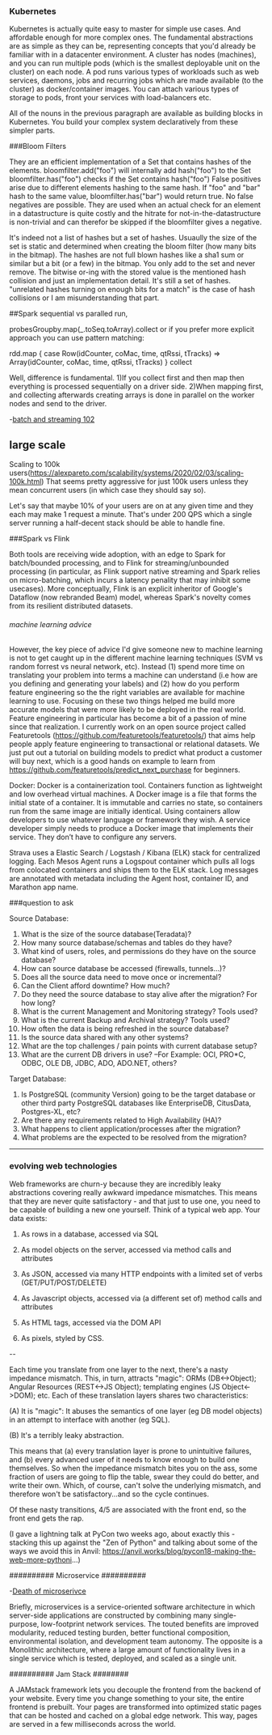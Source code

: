 
### Kubernetes

Kubernetes is actually quite easy to master for simple use cases. And affordable enough for more complex ones.
The fundamental abstractions are as simple as they can be, representing concepts that you'd already be familiar with in a datacenter environment. 
A cluster has nodes (machines), and you can run multiple pods (which is the smallest deployable unit on the cluster) on each node. A pod runs various types of workloads such as web services, daemons, jobs and recurring jobs which are made available (to the cluster) as docker/container images. You can attach various types of storage to pods, front your services with load-balancers etc.

All of the nouns in the previous paragraph are available as building blocks in Kubernetes. You build your complex system declaratively from these simpler parts.

###Bloom Filters

They are an efficient implementation of a Set that contains hashes of the elements.
bloomfilter.add("foo") will internally add hash("foo") to the Set
bloomfilter.has("foo") checks if the Set contains hash("foo")
False positives arise due to different elements hashing to the same hash. If "foo" and "bar" hash to the same value, bloomfilter.has("bar") would return true.
No false negatives are possible.
They are used when an actual check for an element in a datastructure is quite costly and the hitrate for not-in-the-datastructure is non-trivial and can therefor be skipped if the bloomfilter gives a negative.

It's indeed not a list of hashes but a set of hashes. Usuaully the size of the set is static and determined when creating the bloom filter (how many bits in the bitmap). The hashes are not full blown hashes like a sha1 sum or similar but a bit (or a few) in the bitmap. You only add to the set and never remove. The bitwise or-ing with the stored value is the mentioned hash collision and just an implementation detail. It's still a set of hashes.
"unrelated hashes turning on enough bits for a match" is the case of hash collisions or I am misunderstanding that part.





##Spark sequential vs paralled run,

probesGroupby.map(_.toSeq.toArray).collect
or if you prefer more explicit approach you can use pattern matching:

rdd.map { case Row(idCounter, coMac, time, qtRssi, tTracks) => 
    Array(idCounter, coMac, time, qtRssi, tTracks)
} collect

Well, difference is fundamental. 
1)If you collect first and then map then everything is processed sequentially on a driver side. 
2)When mapping first, and collecting afterwards creating arrays is done in parallel on the worker nodes and send to the driver.


-[batch and streaming 102](https://www.oreilly.com/ideas/the-world-beyond-batch-streaming-102)


## large scale 

Scaling to 100k users(https://alexpareto.com/scalability/systems/2020/02/03/scaling-100k.html)
That seems pretty aggressive for just 100k users unless they mean concurrent users (in which case they should say so).

Let's say that maybe 10% of your users are on at any given time and they each may make 1 request a minute. That's under 200 QPS which a single server running a half-decent stack should be able to handle fine. 

###Spark vs Flink

Both tools are receiving wide adoption, with an edge to Spark for batch/bounded processing, and to Flink for 
streaming/unbounded processing (in particular, as Flink support native streaming and Spark relies on micro-batching, 
which incurs a latency penality that may inhibit some usecases). More conceptually, Flink is an explicit inheritor of 
Google's Dataflow (now rebranded Beam) model, whereas Spark's novelty comes from its resilient distributed datasets.



###### machine learning advice
However, the key piece of advice I'd give someone new to machine learning is not to get caught up in the different machine learning techniques (SVM vs random forrest vs neural network, etc). Instead (1) spend more time on translating your problem into terms a machine can understand (i.e how are you defining and generating your labels) and (2) how do you perform feature engineering so the the right variables are available for machine learning to use. Focusing on these two things helped me build more accurate models that were more likely to be deployed in the real world.
Feature engineering in particular has become a bit of a passion of mine since that realization. I currently work on an open source project called Featuretools (https://github.com/featuretools/featuretools/) that aims help people apply feature engineering to transactional or relational datasets. We just put out a tutorial on building models to predict what product a customer will buy next, which is a good hands on example to learn from https://github.com/featuretools/predict_next_purchase for beginners.


Docker:
Docker is a containerization tool. Containers function as lightweight and low overhead virtual machines. A Docker image is a file that forms the initial state of a container. It is immutable and carries no state, so containers run from the same image are initially identical.
Using containers allow developers to use whatever language or framework they wish. A service developer simply needs to produce a Docker image that implements their service. They don’t have to configure any servers.


Strava uses a Elastic Search / Logstash / Kibana (ELK) stack for centralized logging. Each Mesos Agent runs a Logspout container which pulls all logs from colocated containers and ships them to the ELK stack. Log messages are annotated with metadata including the Agent host, container ID, and Marathon app name.



###question to ask

Source Database:
1.	What is the size of the source database(Teradata)?
2.	How many source database/schemas and tables do they have?
3.	What kind of users, roles, and permissions do they have on the source database?
4.	How can source database be accessed (firewalls, tunnels…)?
5.	Does all the source data need to move once or incremental?
6.	Can the Client afford downtime? How much?
7.	Do they need the source database to stay alive after the migration? For how long?
8.	What is the current Management and Monitoring strategy? Tools used?
9.	What is the current Backup and Archival strategy? Tools used?
10.	How often the data is being refreshed in the source database?
11.	Is the source data shared with any other systems?
12.	What are the top challenges / pain points with current database setup? 
13.	What are the current DB drivers in use? –For Example: OCI, PRO*C, ODBC, OLE DB, JDBC, ADO, ADO.NET, others? 

Target Database:
1.	Is PostgreSQL (community Version) going to be the target database or other third party PostgreSQL databases like EnterpriseDB, CitusData, Postgres-XL, etc?
2.	Are there any requirements related to High Availability (HA)?
3.	What happens to client application/processes after the migration?
4.	What problems are the expected to be resolved from the migration?       

----------------------------------------------------------------------------
### evolving web technologies

Web frameworks are churn-y because they are incredibly leaky abstractions covering really awkward impedance mismatches. This means that they are never quite satisfactory - and that just to use one, you need to be capable of building a new one yourself.
Think of a typical web app. Your data exists:

1. As rows in a database, accessed via SQL

2. As model objects on the server, accessed via method calls and attributes

3. As JSON, accessed via many HTTP endpoints with a limited set of verbs (GET/PUT/POST/DELETE)

4. As Javascript objects, accessed via (a different set of) method calls and attributes

5. As HTML tags, accessed via the DOM API

6. As pixels, styled by CSS.

--

Each time you translate from one layer to the next, there's a nasty impedance mismatch. This, in turn, attracts "magic": ORMs (DB<->Object); Angular Resources (REST<->JS Object); templating engines (JS Object<->DOM); etc. Each of these translation layers shares two characteristics:

(A) It is "magic": It abuses the semantics of one layer (eg DB model objects) in an attempt to interface with another (eg SQL).

(B) It's a terribly leaky abstraction.

This means that (a) every translation layer is prone to unintuitive failures, and (b) every advanced user of it needs to know enough to build one themselves. So when the impedance mismatch bites you on the ass, some fraction of users are going to flip the table, swear they could do better, and write their own. Which, of course, can't solve the underlying mismatch, and therefore won't be satisfactory...and so the cycle continues.

Of these nasty transitions, 4/5 are associated with the front end, so the front end gets the rap.

(I gave a lightning talk at PyCon two weeks ago, about exactly this - stacking this up against the "Zen of Python" and talking about some of the ways we avoid this in Anvil: https://anvil.works/blog/pycon18-making-the-web-more-pythoni...)


########## Microservice ##########

-[Death of microserivce](https://www.dwmkerr.com/the-death-of-microservice-madness-in-2018/)

Briefly, microservices is a service-oriented software architecture in which server-side applications are constructed by combining many single-purpose, low-footprint network services. The touted benefits are improved modularity, reduced testing burden, better functional composition, environmental isolation, and development team autonomy. The opposite is a Monolithic architecture, where a large amount of functionality lives in a single service which is tested, deployed, and scaled as a single unit.


########## Jam Stack ########

A JAMstack framework lets you decouple the frontend from the backend of your website. Every time you change something to your site, the entire frontend is prebuilt. Your pages are transformed into optimized static pages that can be hosted and cached on a global edge network. This way, pages are served in a few milliseconds across the world.
